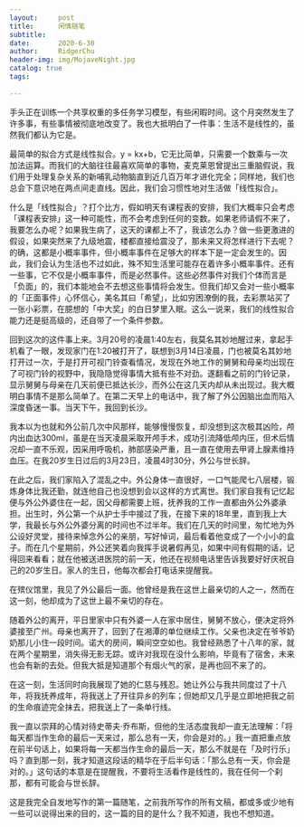 ```yaml
---
layout:     post
title:      闲情随笔
subtitle:   
date:       2020-6-30
author:     RidgerChu
header-img: img/MojaveNight.jpg
catalog: true
tags:
    
---
```

手头正在训练一个共享权重的多任务学习模型，有些闲暇时间。这个月突然发生了许多事，有些事情被彻底地改变了。我也大抵明白了一件事：生活不是线性的，虽然我们都认为它是。

最简单的拟合方式是线性拟合。y = kx+b，它无比简单，只需要一个数乘与一次加法运算。而我们的大脑往往最喜欢简单的事物，麦克莱恩曾提出三重脑假说，我们用于处理复杂关系的新哺乳动物脑直到近几百万年才进化完全；同样地，我们也总会下意识地在两点间走直线。因此，我们会习惯性地对生活做「线性拟合」。

什么是「线性拟合」？打个比方，假如明天有课程表的安排，我们大概率只会考虑「课程表安排」这一种可能性，而不会考虑到任何的变数。如果老师请假不来了，我要怎么办呢？如果我生病了，这天的课都上不了，我该怎么办？做一些更激进的假设，如果突然来了九级地震，楼都直接给震没了，那未来又将怎样进行下去呢？的确，这都是小概率事件，但小概率事件在足够大的样本下是一定会发生的。因此，我们会认为生活也不过如此，殊不知生活里可能存在着许多小概率事件。还有一些事，它不仅是小概率事件，而是必然事件。这些必然事件对我们个体而言是「负面」的，我们本能地会不去想这些事情将会发生。但我们却又会对一些小概率的「正面事件」心怀信心，美名其曰「希望」，比如穷困潦倒的我，去彩票站买了一张小彩票，在臆想的「中大奖」的白日梦里入眠。这么一说来，我们的线性拟合能力还是挺高级的，还自带了一个条件参数。

回到这次的这件事上来。3月20号的凌晨1:40左右，我莫名其妙地醒过来，拿起手机看了一眼，发现家门在1:20被打开了，联想到3月14日凌晨，门也被莫名其妙地打开过一次，于是打开可视门铃查看情况，发现在外地工作的舅舅和母亲均出现在了可视门铃的视野中，我隐隐觉得事情大抵有些不对劲。遂翻看之前的门铃记录，显示舅舅与母亲在几天前便已抵达长沙，而外公在这几天内却从未出现过。我大概明白事情不是那么简单了。在第二天早上的电话中，我了解了外公因脑出血而陷入深度昏迷一事。当天下午，我回到长沙。

我本以为也就和外公前几次中风那样，能够慢慢恢复，却没想到这次极其凶险，颅内出血达300ml，虽是在当天凌晨采取开颅手术，成功引流降低颅内压，但术后情况却一直不乐观，因采用呼吸机，肺部感染严重，且一直在使用去甲肾上腺素维持血压。在我20岁生日过后的3月23日，凌晨4时30分，外公与世长辞。

在此之后，我们家陷入了混乱之中。外公身体一直很好，一口气能爬七八层楼，锻炼身体比我还勤，就连他自己也没想到会以这样的方式离世。我们家自我有记忆起便与外公外婆住在一起，因父母都需要上班，抚养我的工作一直都由外公外婆承担。出生时，外公第一个从护士手中接过了我，在接下来的18年里，直到我上大学，我最长与外公外婆分离的时间也不过半年。我们在几天的时间里，匆忙地为外公设好灵堂，接待来悼念外公的亲朋，写好悼词，最后看着他变成了一个小小的盒子。而在几个星期前，外公还笑着向我挥手说暑假再见，如果中间有假期的话，记得回来看看；就在他被送进医院的前一天，他还在视频电话里告诉我要好好庆祝自己的20岁生日。家人的生日，他每次都会打电话来提醒我。

在殡仪馆里，我见了外公最后一面。他曾经是我在这世上最亲切的人之一，然而在这一刻，他却成为了这世上最不亲切的存在。

随着外公的离开，平日里家中只有外婆一人在家中居住，舅舅不放心，便决定将外婆接至广州。母亲也离开了，回到了在湘潭的单位继续工作。父亲也决定在爷爷奶奶那儿小住一段时间。诺大的房间，瞬间空空如也。我曾经熟悉了十八年的家，就在两个星期里，消失得无影无踪。或许对我现在没什么影响，毕竟有了宿舍，未来也会有新的去处。但我大抵是知道那个有烟火气的家，是再也回不来了的。

在这一刻，生活同时向我展现了她的仁慈与残忍。她让外公与我共同度过了十八年，将我抚养成年，将我送上了开往异乡的列车；但她却又几乎是立即地把我之前的生命痕迹完全抹去，把我送上了一条单行线。

我一直以崇拜的心情对待史蒂夫·乔布斯，但他的生活态度我却一直无法理解：「将每天都当作生命的最后一天来过，那么总有一天，你会是对的。」我一直把重点放在前半句话上，如果将每一天都当作生命的最后一天，那么不就是在「及时行乐」吗？直到那一刻，我才知道这段话的精华在于后半句话：「那么总有一天，你会是对的。」这句话的本意是在提醒我，不要将生活看作是线性的，我在任何一个刹那，都有可能会与世长辞。

这是我完全自发地写作的第一篇随笔，之前我所写作的所有文稿，都或多或少地有一些可以说得出来的目的，这一篇的目的是什么？我不知道，我也不想知道。